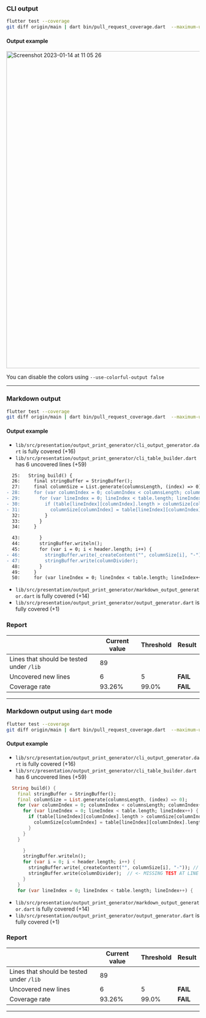 ### CLI output

```bash
flutter test --coverage
git diff origin/main | dart bin/pull_request_coverage.dart  --maximum-uncovered-lines 5 --minimum-coverage 99    
```
#### Output example

<img width="827" alt="Screenshot 2023-01-14 at 11 05 26" src="https://user-images.githubusercontent.com/7644323/212476070-6e4d3c02-de8f-4771-9f9a-33ff854fee8e.png">

You can disable the colors using `--use-colorful-output false`

____
### Markdown output

```bash
flutter test --coverage
git diff origin/main | dart bin/pull_request_coverage.dart  --maximum-uncovered-lines 5 --minimum-coverage 99 --output-mode markdown    
```

#### Output example
- `lib/src/presentation/output_print_generator/cli_output_generator.dart` is fully covered (+16)
- `lib/src/presentation/output_print_generator/cli_table_builder.dart` has 6 uncovered lines (+59)
```diff
  25:   String build() {
  26:     final stringBuffer = StringBuffer();
  27:     final columnSize = List.generate(columnsLength, (index) => 0);
- 28:     for (var columnIndex = 0; columnIndex < columnsLength; columnIndex++) {
- 29:       for (var lineIndex = 0; lineIndex < table.length; lineIndex++) {
- 30:         if (table[lineIndex][columnIndex].length > columnSize[columnIndex]) {
- 31:           columnSize[columnIndex] = table[lineIndex][columnIndex].length;
  32:         }
  33:       }
  34:     }
```
```diff
  43:       }
  44:       stringBuffer.writeln();
  45:       for (var i = 0; i < header.length; i++) {
- 46:         stringBuffer.write(_createContent("", columnSize[i], "-"));
- 47:         stringBuffer.write(columnDivider);
  48:       }
  49:     }
  50:     for (var lineIndex = 0; lineIndex < table.length; lineIndex++) {
```
- `lib/src/presentation/output_print_generator/markdown_output_generator.dart` is fully covered (+14)
- `lib/src/presentation/output_print_generator/output_generator.dart` is fully covered (+1)
### Report
|                                          | Current value | Threshold | Result   |
|------------------------------------------|---------------|-----------|----------|
| Lines that should be tested under `/lib` | 89            |           |          |
| Uncovered new lines                      | 6             | 5         | **FAIL** |
| Coverage rate                            | 93.26%        | 99.0%     | **FAIL** |

____
### Markdown output using `dart` mode

```bash
flutter test --coverage
git diff origin/main | dart bin/pull_request_coverage.dart  --maximum-uncovered-lines 5 --minimum-coverage 99 --output-mode markdown --markdown-mode dart 
```

#### Output example
- `lib/src/presentation/output_print_generator/cli_output_generator.dart` is fully covered (+16)
- `lib/src/presentation/output_print_generator/cli_table_builder.dart` has 6 uncovered lines (+59)
```dart
  String build() {
    final stringBuffer = StringBuffer();
    final columnSize = List.generate(columnsLength, (index) => 0);
    for (var columnIndex = 0; columnIndex < columnsLength; columnIndex++) {	// <- MISSING TEST AT LINE 28
      for (var lineIndex = 0; lineIndex < table.length; lineIndex++) {	// <- MISSING TEST AT LINE 29
        if (table[lineIndex][columnIndex].length > columnSize[columnIndex]) {	// <- MISSING TEST AT LINE 30
          columnSize[columnIndex] = table[lineIndex][columnIndex].length;	// <- MISSING TEST AT LINE 31
        }
      }
    }
```
```dart
      }
      stringBuffer.writeln();
      for (var i = 0; i < header.length; i++) {
        stringBuffer.write(_createContent("", columnSize[i], "-"));	// <- MISSING TEST AT LINE 46
        stringBuffer.write(columnDivider);	// <- MISSING TEST AT LINE 47
      }
    }
    for (var lineIndex = 0; lineIndex < table.length; lineIndex++) {
```
- `lib/src/presentation/output_print_generator/markdown_output_generator.dart` is fully covered (+14)
- `lib/src/presentation/output_print_generator/output_generator.dart` is fully covered (+1)
### Report
|                                          | Current value | Threshold | Result   |
|------------------------------------------|---------------|-----------|----------|
| Lines that should be tested under `/lib` | 89            |           |          |
| Uncovered new lines                      | 6             | 5         | **FAIL** |
| Coverage rate                            | 93.26%        | 99.0%     | **FAIL** |

____
